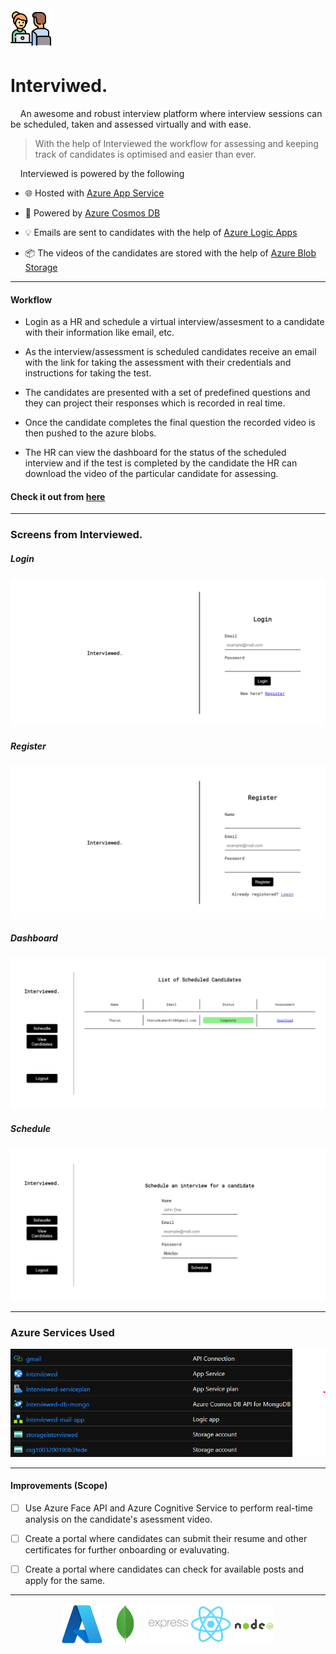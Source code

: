 <img src="./client/public/favicon.ico" width="65" height="65" alt="favicon">

# Interviwed.

&nbsp;&nbsp;&nbsp;&nbsp;An awesome and robust interview platform where interview sessions can be scheduled, taken and assessed virtually and with ease.

> With the help of Interviewed the workflow for assessing and keeping track of candidates is optimised and easier than ever.

&nbsp;&nbsp;&nbsp;&nbsp;Interviewed is powered by the following

- 🌐 Hosted with [Azure App Service](https://azure.microsoft.com/en-in/services/app-service/)

- 🌌 Powered by [Azure Cosmos DB](https://azure.microsoft.com/en-us/services/cosmos-db/)

- 💡 Emails are sent to candidates with the help of [Azure Logic Apps](https://azure.microsoft.com/en-in/services/logic-apps/)

- 📦 The videos of the candidates are stored with the help of [Azure Blob Storage](https://azure.microsoft.com/en-in/services/storage/blobs/)

---

#### Workflow

- Login as a HR and schedule a virtual interview/assesment to a candidate with their information like email, etc.

- As the interview/assessment is scheduled candidates receive an email with the link for taking the assessment with their credentials and instructions for taking the test.

- The candidates are presented with a set of predefined questions and they can project their responses which is recorded in real time.

- Once the candidate completes the final question the recorded video is then pushed to the azure blobs.

- The HR can view the dashboard for the status of the scheduled interview and if the test is completed by the candidate the HR can download the video of the particular candidate for assessing.

#### Check it out from [here](https://interviewed.azurewebsites.net/register)

---

### Screens from Interviewed.

##### Login

![login](./assets/login.png)

##### Register

![register](./assets/register.png)

##### Dashboard

![Home](./assets/listSchedule.png)

##### Schedule

![Home](./assets/schedule.png)

---

### Azure Services Used

<p align="center">
<img src="./assets/azureServices.png" alt="azure services">
</p>

---

#### Improvements (Scope)

- [ ] Use Azure Face API and Azure Cognitive Service to perform real-time analysis on the candidate's asessment video.

- [ ] Create a portal where candidates can submit their resume and other certificates for further onboarding or evaluvating.

- [ ] Create a portal where candidates can check for available posts and apply for the same.

---

<p align="center">
 <img src="./assets/azure-original.svg" width="65" height="65"/>
  <img src="./assets/mongodb-original.svg" width="65" height="65"/>
  <img src="./assets/express-original.svg" width="65" height="65"/>
  <img src="./assets/react-original.svg" width="65" height="65"/>
  <img src="./assets/nodejs-original.svg" width="65" height="65"/>
</p>
